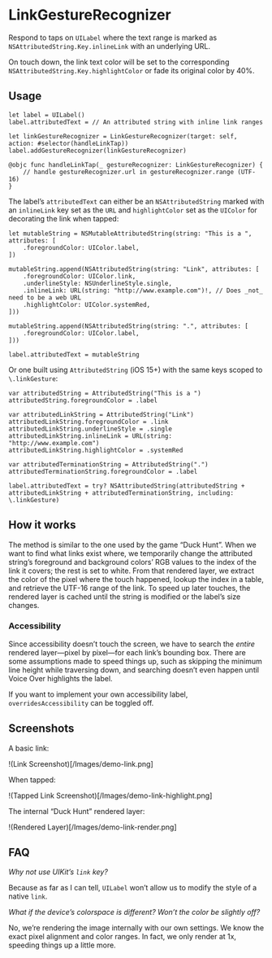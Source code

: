 # LinkGestureRecognizer

Respond to taps on `UILabel` where the text range is marked as `NSAttributedString.Key.inlineLink` with an underlying URL.

On touch down, the link text color will be set to the corresponding `NSAttributedString.Key.highlightColor` or fade its original color by 40%.

## Usage

```
let label = UILabel()
label.attributedText = // An attributed string with inline link ranges

let linkGestureRecognizer = LinkGestureRecognizer(target: self, action: #selector(handleLinkTap))
label.addGestureRecognizer(linkGestureRecognizer)

@objc func handleLinkTap(_ gestureRecognizer: LinkGestureRecognizer) {
    // handle gestureRecognizer.url in gestureRecognizer.range (UTF-16)
}
```

The label’s `attributedText` can either be an `NSAttributedString` marked with an `inlineLink` key set as the `URL` and `highlightColor` set as the `UIColor` for decorating the link when tapped:

```
let mutableString = NSMutableAttributedString(string: "This is a ", attributes: [
    .foregroundColor: UIColor.label,
])

mutableString.append(NSAttributedString(string: "Link", attributes: [
    .foregroundColor: UIColor.link,
    .underlineStyle: NSUnderlineStyle.single,
    .inlineLink: URL(string: "http://www.example.com")!, // Does _not_ need to be a web URL
    .highlightColor: UIColor.systemRed,
]))

mutableString.append(NSAttributedString(string: ".", attributes: [
    .foregroundColor: UIColor.label,
]))

label.attributedText = mutableString
```

Or one built using `AttributedString` (iOS 15+) with the same keys scoped to `\.linkGesture`:

```
var attributedString = AttributedString("This is a ")
attributedString.foregroundColor = .label

var attributedLinkString = AttributedString("Link")
attributedLinkString.foregroundColor = .link
attributedLinkString.underlineStyle = .single
attributedLinkString.inlineLink = URL(string: "http://www.example.com")
attributedLinkString.highlightColor = .systemRed

var attributedTerminationString = AttributedString(".")
attributedTerminationString.foregroundColor = .label

label.attributedText = try? NSAttributedString(attributedString + attributedLinkString + attributedTerminationString, including: \.linkGesture)
```

## How it works

The method is similar to the one used by the game “Duck Hunt”. When we want to find what links exist where, we temporarily change the attributed string’s foreground and background colors’ RGB values to the index of the link it covers; the rest is set to white. From that rendered layer, we extract the color of the pixel where the touch happened, lookup the index in a table, and retrieve the UTF-16 range of the link. To speed up later touches, the rendered layer is cached until the string is modified or the label’s size changes.

### Accessibility

Since accessibility doesn’t touch the screen, we have to search the _entire_ rendered layer—pixel by pixel—for each link’s bounding box. There are some assumptions made to speed things up, such as skipping the minimum line height while traversing down, and searching doesn’t even happen until Voice Over highlights the label.

If you want to implement your own accessibility label, `overridesAccessibility` can be toggled off.

## Screenshots

A basic link:

!(Link Screenshot)[/Images/demo-link.png]

When tapped:

!(Tapped Link Screenshot)[/Images/demo-link-highlight.png]

The internal “Duck Hunt” rendered layer:

!(Rendered Layer)[/Images/demo-link-render.png]

## FAQ

_Why not use UIKit’s `link` key?_

Because as far as I can tell, `UILabel` won’t allow us to modify the style of a native `link`.

_What if the device’s colorspace is different? Won’t the color be slightly off?_

No, we’re rendering the image internally with our own settings. We know the exact pixel alignment and color ranges. In fact, we only render at 1x, speeding things up a little more.
